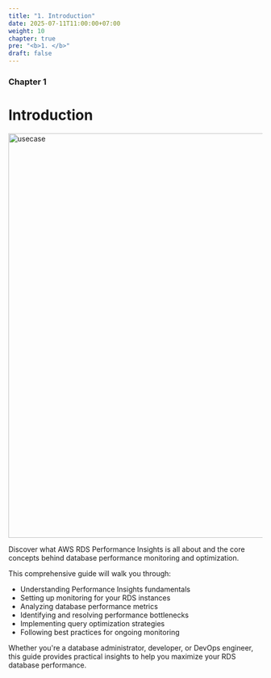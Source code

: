 ```yaml
---
title: "1. Introduction"
date: 2025-07-11T11:00:00+07:00
weight: 10
chapter: true
pre: "<b>1. </b>"
draft: false
---
```


### Chapter 1

# Introduction

<img src="/dangkhoa/images/usecase.jpg" alt="usecase" width="800">

Discover what AWS RDS Performance Insights is all about and the core concepts behind database performance monitoring and optimization.

This comprehensive guide will walk you through:

- Understanding Performance Insights fundamentals
- Setting up monitoring for your RDS instances  
- Analyzing database performance metrics
- Identifying and resolving performance bottlenecks
- Implementing query optimization strategies
- Following best practices for ongoing monitoring

Whether you're a database administrator, developer, or DevOps engineer, this guide provides practical insights to help you maximize your RDS database performance.
